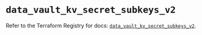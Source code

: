 # `data_vault_kv_secret_subkeys_v2`

Refer to the Terraform Registry for docs: [`data_vault_kv_secret_subkeys_v2`](https://registry.terraform.io/providers/hashicorp/vault/4.3.0/docs/data-sources/kv_secret_subkeys_v2).
